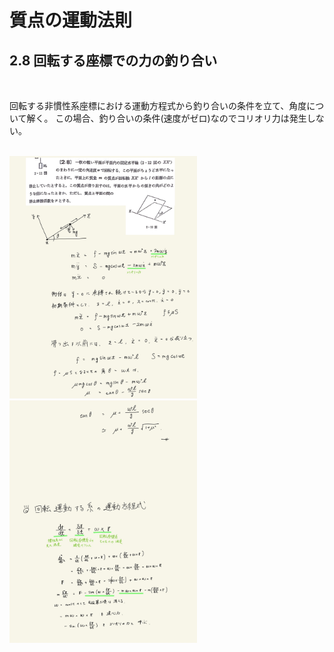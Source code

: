 <script type="text/javascript" async src="https://cdnjs.cloudflare.com/ajax/libs/mathjax/2.7.7/MathJax.js?config=TeX-MML-AM_CHTML">
</script>

<script type="text/x-mathjax-config">
 MathJax.Hub.Config({
 tex2jax: {
 inlineMath: [['$', '$'] ],
 displayMath: [ ['$$','$$'], ["\\[","\\]"] ]
 }
 });
</script>

# 質点の運動法則
## 2.8 回転する座標での力の釣り合い

<br>

回転する非慣性系座標における運動方程式から釣り合いの条件を立て、角度について解く。
この場合、釣り合いの条件(速度がゼロ)なのでコリオリ力は発生しない。

<br>

<img width="300" alt="rikigaku-26" src="./images/rikigaku-26.jpg">
<img width="300" alt="rikigaku-27" src="./images/rikigaku-27.jpg">